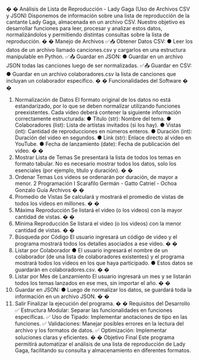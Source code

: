 �
�
 Análisis de Lista de Reproducción - Lady Gaga (Uso de Archivos CSV y JSON) 
Disponemos de información sobre una lista de reproducción de la cantante Lady Gaga, 
almacenada en un archivo CSV. Nuestro objetivo es desarrollar funciones para leer, 
procesar y analizar estos datos, normalizándolos y permitiendo distintas consultas sobre 
la lista de reproducción. 
�
�
 Manejo de Archivos 
✅📥
 Obtener Datos CSV: 
● Leer los datos de un archivo llamado canciones.csv y cargarlos en una 
estructura manipulable en Python. 
✅📤
 Guardar en JSON: 
● Guardar en un archivo JSON todas las canciones luego de ser normalizadas. 
✅📤
 Guardar en CSV: 
● Guardar en un archivo colaboradores.csv la lista de canciones que incluyan un 
colaborador específico. 
�
�
 Funcionalidades del Software 
�
�
 1. Normalización de Datos 
El formato original de los datos no está estandarizado, por lo que se deben normalizar 
utilizando funciones preexistentes. Cada video deberá contener la siguiente información 
correctamente estructurada: 
● Título (str): Nombre del tema. 
● Colaboradores (list): Lista de artistas invitados (si los hay). 
● Vistas (int): Cantidad de reproducciones en números enteros. 
● Duración (int): Duración del video en segundos. 
● Link (str): Enlace directo al video en YouTube. 
● Fecha de lanzamiento (date): Fecha de publicación del video. 
�
�
 2. Mostrar Lista de Temas 
Se presentará la lista de todos los temas en formato tabular. No es necesario mostrar 
todos los datos, solo los esenciales (por ejemplo, título y duración). 
�
�
 3. Ordenar Temas 
Los videos se ordenarán por duración, de mayor a menor. 
2 
Programación I 
Scarafilo Germán - Gatto Catriel - Ochoa Gonzalo 
Guía Archivos 
�
�
 4. Promedio de Vistas 
Se calculará y mostrará el promedio de vistas de todos los videos en millones. 
�
�
 5. Máxima Reproducción 
Se listará el video (o los videos) con la mayor cantidad de vistas. 
�
�
 6. Mínima Reproducción 
Se listará el video (o los videos) con la menor cantidad de vistas. 
�
�
 7. Búsqueda por Código 
El usuario ingresará un código de video y el programa mostrará todos los detalles 
asociados a ese video. 
�
�
 8. Listar por Colaborador 
● El usuario ingresará el nombre de un colaborador (de una lista de colaboradores 
existentes) y el programa mostrará todos los videos en los que haya participado. 
● Estos datos se guardarán en colaboradores.csv. 
�
�
 9. Listar por Mes de Lanzamiento 
El usuario ingresará un mes y se listarán todos los temas lanzados en ese mes, sin 
importar el año. 
�
�
 10. Guardar en JSON: 
● Luego de normalizar los datos, se guardará toda la información en un archivo 
JSON. 
�
�
 11. Salir 
Finalizar la ejecución del programa. 
�
�
 Requisitos del Desarrollo 
✅
 Estructura Modular: Separar las funcionalidades en funciones específicas. 
✅
 Uso de Tipado: Implementar anotaciones de tipo en las funciones. 
✅
 Validaciones: Manejar posibles errores en la lectura del archivo y los formatos de 
datos. 
✅
 Optimización: Implementar soluciones claras y eficientes. 
�
�
 Objetivo Final 
Este programa permitirá automatizar el análisis de una lista de reproducción de Lady 
Gaga, facilitando su consulta y almacenamiento en diferentes formatos.
